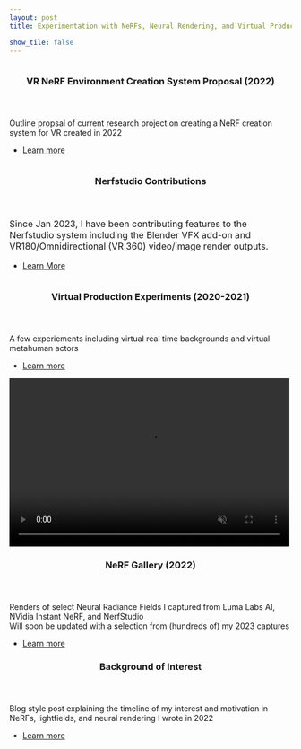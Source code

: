 ```yaml
---
layout: post
title: Experimentation with NeRFs, Neural Rendering, and Virtual Production

show_tile: false
---
```

<section id="two" class="spotlights">
    <section>
		<a class="image">
			<img src="{% link assets/images/nerf_creation_image.PNG %}" alt="" data-position="center center" />
		</a>
		<div class="content">
			<div class="inner">
				<header class="major">
					<h3>VR NeRF Environment Creation System Proposal (2022)</h3>
				</header>
				<p>Outline propsal of current research project on creating a NeRF creation system for VR created in 2022</p>
				<ul class="actions">
					<li><a href="nerfenvironmentcreation.html" class="button">Learn more</a></li>
				</ul>
			</div>
		</div>
	</section>
	<section>
		<a href="https://docs.nerf.studio" class="image">
			<img src="{% link assets/images/nerfstudio_logo.gif %}" alt="" data-position="center center" style="border-radius: 20px" />
		</a>
		<div class="content">
			<div class="inner">
				<header class="major">
					<h3>Nerfstudio Contributions</h3>
				</header>
				<p style="font-size: 12pt">Since Jan 2023, I have been contributing features to the Nerfstudio system including the Blender VFX add-on and VR180/Omnidirectional (VR 360) video/image render outputs.</p>
				<ul class="actions">
					<li><a href="nerfstudio_contributions.html" class="button">Learn More</a></li>
				</ul>
			</div>
		</div>
	</section>
    <section>
		<a class="image">
			<img src="{% link assets/images/virtualProductionBanner.PNG %}" alt="" data-position="center center" />
		</a>
		<div class="content">
			<div class="inner">
				<header class="major">
					<h3>Virtual Production Experiments (2020-2021)</h3>
				</header>
				<p>A few experiements including virtual real time backgrounds and virtual metahuman actors</p>
				<ul class="actions">
					<li><a href="virtualProduction.html" class="button">Learn more</a></li>
				</ul>
			</div>
		</div>
	</section>
    <section>
		<video id="v0" width=500px height=300px autoplay loop muted controls>
			<source src="assets/videos/berkeleyBuildingsLuma.mp4" type="video/mp4" />
		</video>
		<div class="content">
			<div class="inner">
				<header class="major">
					<h3>NeRF Gallery (2022)</h3>
				</header>
				<p>Renders of select Neural Radiance Fields I captured from Luma Labs AI, NVidia Instant NeRF, and NerfStudio
				<br>
				Will soon be updated with a selection from (hundreds of) my 2023 captures</p>
				<ul class="actions">
					<li><a href="nerf_gallery.html" class="button">Learn more</a></li>
				</ul>
			</div>
		</div>
	</section>
</section>

<div class="box">
	<header class="major">
					<h3>Background of Interest</h3>
				</header>
				<p>Blog style post explaining the timeline of my interest and motivation in NeRFs, lightfields, and neural rendering I wrote in 2022</p>
				<ul class="actions">
					<li><a href="nerfbackgroundinfo.html" class="button">Learn more</a></li>
				</ul>
</div>

